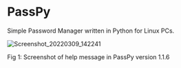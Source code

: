 # PassPy
Simple Password Manager written in Python for Linux PCs.

![Screenshot_20220309_142241](https://user-images.githubusercontent.com/8721711/157450197-7a142615-a26f-4a09-9d09-f881431c09af.png)

Fig 1: Screenshot of help message in PassPy version 1.1.6
